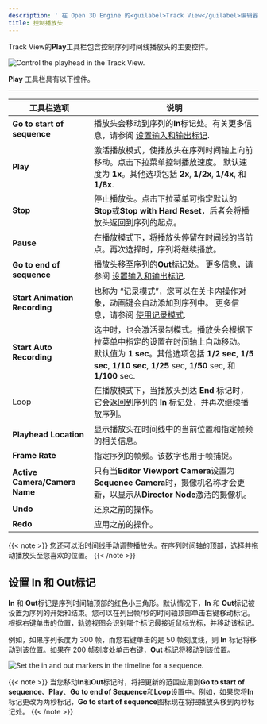 ```yaml
---
description: ' 在 Open 3D Engine 的<guilabel>Track View</guilabel>编辑器中控制播放头。 '
title: 控制播放头
---
```


Track View的**Play**工具栏包含控制序列时间线播放头的主要控件。

![Control the playhead in the Track View.](/images/user-guide/cinematics/cinematics-track-view-editor-play-toolbar.png)

**Play** 工具栏具有以下控件。


****

| 工具栏选项 | 说明 |
| --- | --- |
|  **Go to start of sequence**  |  播放头会移动到序列的**In**标记处。有关更多信息，请参阅 [设置输入和输出标记](#setting-the-in-and-out-markers).  |
|  **Play**  |  激活播放模式，使播放头在序列时间轴上向前移动。点击下拉菜单控制播放速度。 默认速度为 **1x**。其他选项包括 **2x**, **1/2x**, **1/4x**, 和 **1/8x**.  |
|  **Stop**  |  停止播放头。点击下拉菜单可指定默认的**Stop**或**Stop with Hard Reset**，后者会将播放头返回到序列的起点。  |
|  **Pause**  |  在播放模式下，将播放头停留在时间线的当前点。再次选择时，序列将继续播放。  |
|  **Go to end of sequence**  |  播放头移至序列的**Out**标记处。 更多信息，请参阅 [设置输入和输出标记](#setting-the-in-and-out-markers).  |
|  **Start Animation Recording**  |  也称为 “记录模式”，您可以在关卡内操作对象，动画键会自动添加到序列中。 更多信息，请参阅 [使用记录模式](/docs/user-guide/visualization/cinematics/using-record-mode/).  |
|  **Start Auto Recording**  |  选中时，也会激活录制模式。播放头会根据下拉菜单中指定的设置在时间轴上自动移动。 默认值为 **1 sec**。其他选项包括 **1/2 sec**, **1/5 sec**, **1/10 sec**, **1/25** sec, **1/50** sec, 和 **1/100** sec.  |
| Loop |  在播放模式下，当播放头到达 **End** 标记时，它会返回到序列的 **In** 标记处，并再次继续播放序列。  |
|  **Playhead Location**  |  显示播放头在时间线中的当前位置和指定帧频的相关信息。  |
|  **Frame Rate**  |  指定序列的帧频。该数字也用于帧捕捉。  |
|  **Active Camera/Camera Name**  |  只有当**Editor Viewport Camera**设置为**Sequence Camera**时，摄像机名称才会更新，以显示从**Director Node**激活的摄像机。  |
|  **Undo**  |  还原之前的操作。  |
|  **Redo**  |  应用之前的操作。 |

{{< note >}}
您还可以沿时间线手动调整播放头。在序列时间轴的顶部，选择并拖动播放头至您喜欢的位置。
{{< /note >}}

## 设置 In 和 Out标记

**In** 和 **Out**标记是序列时间轴顶部的红色小三角形。默认情况下，**In** 和 **Out**标记被设置为序列的开始和结束。您可以在列出帧/秒的时间轴顶部单击右键移动标记。根据右键单击的位置，轨迹视图会识别哪个标记最接近鼠标光标，并移动该标记。

例如，如果序列长度为 300 帧，而您右键单击的是 50 帧刻度线，则 **In** 标记将移动到该位置。如果在 200 帧刻度处单击右键，**Out** 标记将移动到该位置。

![Set the in and out markers in the timeline for a sequence.](/images/user-guide/cinematics/cinematics-track-view-editor-timeline.png)

{{< note >}}
当您移动**In**和**Out**标记时，将把更新的范围应用到**Go to start of sequence**、**Play**、**Go to end of Sequence**和**Loop**设置中。例如，如果您将**In**标记更改为两秒标记，**Go to start of sequence**图标现在将把播放头移到两秒标记处。
{{< /note >}}

